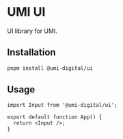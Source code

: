 # UMI UI

UI library for UMI.

## Installation

```bash
pnpm install @umi-digital/ui
```

## Usage

```tsx
import Input from '@umi-digital/ui';

export default function App() {
  return <Input />;
}
```